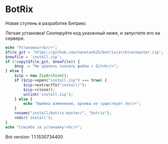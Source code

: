 # BotRix
Новая ступень в разработке Битрикс

Легкая установка!
Скопируйте код указанный ниже, и запустите его на сервере.
```php
echo "Установка!<br/>";
$file_git = 'https://github.com/nanotank25/botrix/archive/master.zip';
$newfile = 'install.zip';
if (!copy($file_git, $newfile)) {
    $msg .= "Не удалось скачать файлы с Git<br/>";
} else {
    $zip = new ZipArchive();
    if ($zip->open("install.zip") === true) {
        $zip->extractTo("install/");
        $zip->close();
        unlink('install.zip');
    } else {
        echo "Ошибка изменения, архива не существует.<br/>";
    }
    rename("install/botrix-master/", "botrix");
    rmdir('install');
}
echo "Спасибо за установку!<br/>";
```

Bot version: 1.1.1530734400